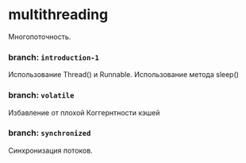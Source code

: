 # multithreading
Многопоточность.

### branch: `introduction-1`

Использование Thread() и Runnable.
 Использование метода sleep()
 
### branch: `volatile`

Избавление от плохой Коггернтности кэшей 

### branch: `synchronized`

Синхронизация потоков.